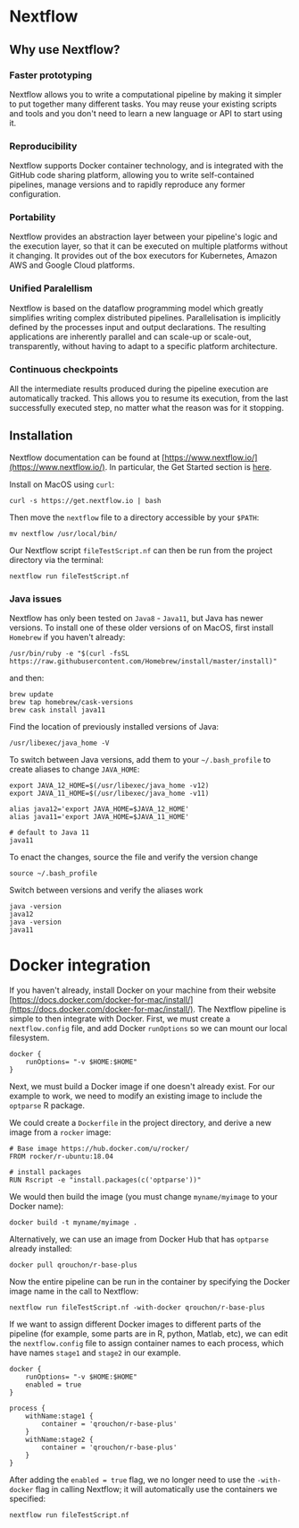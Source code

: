 # Nextflow 

## Why use Nextflow?

### Faster prototyping
Nextflow allows you to write a computational pipeline by making it simpler to put together many different tasks. You may reuse your existing scripts and tools and you don't need to learn a new language or API to start using it.

### Reproducibility
Nextflow supports Docker container technology, and is integrated with the GitHub code sharing platform, allowing you to write self-contained pipelines, manage versions and to rapidly reproduce any former configuration.

### Portability
Nextflow provides an abstraction layer between your pipeline's logic and the execution layer, so that it can be executed on multiple platforms without it changing. It provides out of the box executors for Kubernetes, Amazon AWS and Google Cloud platforms.

### Unified Paralellism
Nextflow is based on the dataflow programming model which greatly simplifies writing complex distributed pipelines. Parallelisation is implicitly defined by the processes input and output declarations. The resulting applications are inherently parallel and can scale-up or scale-out, transparently, without having to adapt to a specific platform architecture.

### Continuous checkpoints
All the intermediate results produced during the pipeline execution are automatically tracked. This allows you to resume its execution, from the last successfully executed step, no matter what the reason was for it stopping.


## Installation

Nextflow documentation can be found at [https://www.nextflow.io/](https://www.nextflow.io/). In particular, the Get Started section is [here](https://www.nextflow.io/docs/latest/getstarted.html).

Install on MacOS using `curl`:

```
curl -s https://get.nextflow.io | bash
```

Then move the `nextflow` file to a directory accessible by your `$PATH`: 

```
mv nextflow /usr/local/bin/
```

Our Nextflow script `fileTestScript.nf` can then be run from the project directory via the terminal:

```
nextflow run fileTestScript.nf
```


### Java issues

Nextflow has only been tested on `Java8` - `Java11`, but Java has newer versions. To install one of these older versions of on MacOS, first install `Homebrew` if you haven't already:

```
/usr/bin/ruby -e "$(curl -fsSL https://raw.githubusercontent.com/Homebrew/install/master/install)"
```

and then:

```
brew update
brew tap homebrew/cask-versions
brew cask install java11
```

Find the location of previously installed versions of Java:

```
/usr/libexec/java_home -V
```

To switch between Java versions, add them to your `~/.bash_profile` to create aliases to change `JAVA_HOME`:

```
export JAVA_12_HOME=$(/usr/libexec/java_home -v12)
export JAVA_11_HOME=$(/usr/libexec/java_home -v11)

alias java12='export JAVA_HOME=$JAVA_12_HOME'
alias java11='export JAVA_HOME=$JAVA_11_HOME'

# default to Java 11
java11

```

To enact the changes, source the file and verify the version change

```
source ~/.bash_profile
```

Switch between versions and verify the aliases work

```
java -version
java12
java -version
java11
```


# Docker integration

If you haven't already, install Docker on your machine from their website [https://docs.docker.com/docker-for-mac/install/](https://docs.docker.com/docker-for-mac/install/). The Nextflow pipeline is simple to then integrate with Docker. First, we must create a `nextflow.config` file, and add Docker `runOptions` so we can mount our local filesystem.

```
docker {
    runOptions= "-v $HOME:$HOME"
}
```

Next, we must build a Docker image if one doesn't already exist. For our example to work, we need to modify an existing image to include the `optparse` R package. 

We could create a `Dockerfile` in the project directory, and derive a new image from a `rocker` image:

```
# Base image https://hub.docker.com/u/rocker/
FROM rocker/r-ubuntu:18.04

# install packages
RUN Rscript -e "install.packages(c('optparse'))"
```

We would then build the image (you must change `myname/myimage` to your Docker name):

```
docker build -t myname/myimage .
```

Alternatively, we can use an image from Docker Hub that has `optparse` already installed:

```
docker pull qrouchon/r-base-plus
```

Now the entire pipeline can be run in the container by specifying the Docker image name in the call to Nextflow:

```
nextflow run fileTestScript.nf -with-docker qrouchon/r-base-plus
```


If we want to assign different Docker images to different parts of the pipeline (for example, some parts are in R, python, Matlab, etc), we can edit the `nextflow.config` file to assign container names to each process, which have names `stage1` and `stage2` in our example.

```
docker {
    runOptions= "-v $HOME:$HOME"
    enabled = true
}

process {
    withName:stage1 {
        container = 'qrouchon/r-base-plus'
    }
    withName:stage2 {
        container = 'qrouchon/r-base-plus'
    }
}
```

After adding the `enabled = true` flag, we no longer need to use the `-with-docker` flag in calling Nextflow; it will automatically use the containers we specified:

```
nextflow run fileTestScript.nf 
```
